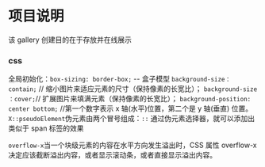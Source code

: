 # 项目说明

该 gallery 创建目的在于存放并在线展示

### css

全局初始化：`box-sizing: border-box;` -- 盒子模型
`background-size：contain;` // 缩小图片来适应元素的尺寸（保持像素的长宽比）；
`background-size ：cover;`// 扩展图片来填满元素（保持像素的长宽比）；
`background-position: center bottom;` //第一个数字表示 x 轴(水平)位置，第二个是 y 轴(垂直) 位置。
`X::pseudoElement`伪元素由两个冒号组成：`::` 通过伪元素选择器，就可以添加出类似于 span 标签的效果

`overflow-x`当一个块级元素的内容在水平方向发生溢出时，CSS 属性 overflow-x 决定应该截断溢出内容，或者显示滚动条，或者直接显示溢出内容。
